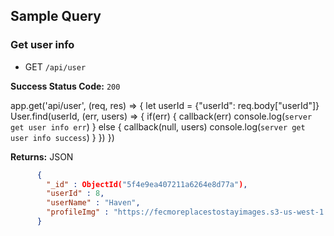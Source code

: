## Sample Query

### Get user info
  * GET `/api/user`

**Success Status Code:** `200`

app.get('api/user', (req, res) => {
  let userId = {"userId": req.body["userId"]}
  User.find(userId, (err, users) => {
    if(err) {
      callback(err)
      console.log(`server get user info err`)
    } else {
      callback(null, users)
      console.log(`server get user info success`)
    }
  })
})

**Returns:** JSON

```json
      {
        "_id" : ObjectId("5f4e9ea407211a6264e8d77a"),
        "userId" : 8,
        "userName" : "Haven",
        "profileImg" : "https://fecmoreplacestostayimages.s3-us-west-1.amazonaws.com/image/elegance.jpg"
      }
```